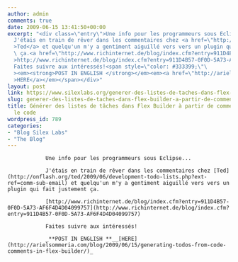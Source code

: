 ```yaml
---
author: admin
comments: true
date: 2009-06-15 13:41:50+00:00
excerpt: "<div class=\"entry\">Une info pour les programmeurs sous Eclipse...\
  J'étais en train de rêver dans les commentaires chez <a href=\"http://onflash.org/ted/2009/06/development-todo-lists.php?ext-ref=comm-sub-email\"\
  >Ted</a> et quelqu'un m'y a gentiment aiguillé vers vers un plugin qui fait justement\
  \ ça.<a href=\"http://www.richinternet.de/blog/index.cfm?entry=911D4B57-0F0D-5A73-AF6F4D4D04099757\"\
  >http://www.richinternet.de/blog/index.cfm?entry=911D4B57-0F0D-5A73-AF6F4D4D04099757</a>\
  Faites suivre aux intéressés!<span style=\"color: #333399;\"\
  ><em><strong>POST IN ENGLISH </strong></em><em><a href=\"http://arielsommeria.com/blog/2009/06/15/generating-todos-from-code-comments-in-flex-builder/\"\
  >HERE</a></em></span></div>"
layout: post
link: https://www.silexlabs.org/generer-des-listes-de-taches-dans-flex-builder-a-partir-de-commentaires-dans-le-code/
slug: generer-des-listes-de-taches-dans-flex-builder-a-partir-de-commentaires-dans-le-code
title: Générer des listes de tâches dans Flex Builder à partir de commentaires dans
  le code
wordpress_id: 789
categories:
- "Blog Silex Labs"
- "The Blog"
---
```




				Une info pour les programmeurs sous Eclipse...

				J'étais en train de rêver dans les commentaires chez [Ted](http://onflash.org/ted/2009/06/development-todo-lists.php?ext-ref=comm-sub-email) et quelqu'un m'y a gentiment aiguillé vers vers un plugin qui fait justement ça.

				[http://www.richinternet.de/blog/index.cfm?entry=911D4B57-0F0D-5A73-AF6F4D4D04099757](http://www.richinternet.de/blog/index.cfm?entry=911D4B57-0F0D-5A73-AF6F4D4D04099757)

				Faites suivre aux intéressés!

				_**POST IN ENGLISH **__[HERE](http://arielsommeria.com/blog/2009/06/15/generating-todos-from-code-comments-in-flex-builder/)_
